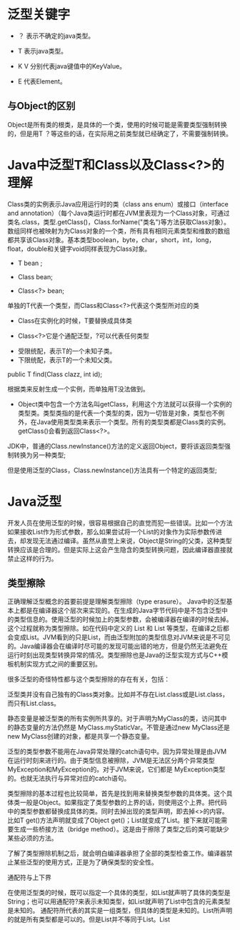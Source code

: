# 泛型关键字
- ？ 表示不确定的java类型。

- T  表示java类型。

- K V 分别代表java键值中的KeyValue。

- E 代表Element。

## 与Object的区别
Object是所有类的根类，是具体的一个类，使用的时候可能是需要类型强制转换的，但是用T ？等这些的话，在实际用之前类型就已经确定了，不需要强制转换。



# Java中泛型T和Class<T>以及Class<?>的理解

Class类的实例表示Java应用运行时的类（class ans enum）或接口（interface and annotation）（每个Java类运行时都在JVM里表现为一个Class对象，可通过类名.class，类型.getClass()，Class.forName("类名")等方法获取Class对象）。数组同样也被映射为为Class对象的一个类，所有具有相同元素类型和维数的数组都共享该Class对象。基本类型boolean，byte，char，short，int，long，float，double和关键字void同样表现为Class对象。

- T  bean ;

- Class<T> bean;

- Class<?> bean;

单独的T代表一个类型，而Class<T>和Class<?>代表这个类型所对应的类

- Class<T>在实例化的时候，T要替换成具体类

- Class<?>它是个通配泛型，?可以代表任何类型   

- <? extends T>受限统配，表示T的一个未知子类。

- <? super T>下限统配，表示T的一个未知父类。

public T find(Class<T> clazz, int id);

根据类来反射生成一个实例，而单独用T没法做到。

- Object类中包含一个方法名叫getClass，利用这个方法就可以获得一个实例的类型类。类型类指的是代表一个类型的类，因为一切皆是对象，类型也不例外，在Java使用类型类来表示一个类型。所有的类型类都是Class类的实例。getClass()会看到返回Class<?>。

JDK中，普通的Class.newInstance()方法的定义返回Object，要将该返回类型强制转换为另一种类型;

但是使用泛型的Class<T>，Class.newInstance()方法具有一个特定的返回类型;


# Java泛型

开发人员在使用泛型的时候，很容易根据自己的直觉而犯一些错误。比如一个方法如果接收List作为形式参数，那么如果尝试将一个List的对象作为实际参数传进去，却发现无法通过编译。虽然从直觉上来说，Object是String的父类，这种类型转换应该是合理的。但是实际上这会产生隐含的类型转换问题，因此编译器直接就禁止这样的行为。

## 类型擦除

正确理解泛型概念的首要前提是理解类型擦除（type erasure）。 Java中的泛型基本上都是在编译器这个层次来实现的。在生成的Java字节代码中是不包含泛型中的类型信息的。使用泛型的时候加上的类型参数，会被编译器在编译的时候去掉。这个过程就称为类型擦除。如在代码中定义的 List<Object> 和 List<String> 等类型，在编译之后都会变成List。JVM看到的只是List，而由泛型附加的类型信息对JVM来说是不可见的。Java编译器会在编译时尽可能的发现可能出错的地方，但是仍然无法避免在运行时刻出现类型转换异常的情况。类型擦除也是Java的泛型实现方式与C++模板机制实现方式之间的重要区别。

很多泛型的奇怪特性都与这个类型擦除的存在有关，包括：

泛型类并没有自己独有的Class类对象。比如并不存在List<String>.class或是List<Integer>.class，而只有List.class。

静态变量是被泛型类的所有实例所共享的。对于声明为MyClass<T>的类，访问其中的静态变量的方法仍然是 MyClass.myStaticVar。不管是通过new MyClass<String>还是new MyClass<Integer>创建的对象，都是共享一个静态变量。

泛型的类型参数不能用在Java异常处理的catch语句中。因为异常处理是由JVM在运行时刻来进行的。由于类型信息被擦除，JVM是无法区分两个异常类型MyException<Integer>和MyException<String>的。对于JVM来说，它们都是 MyException类型的。也就无法执行与异常对应的catch语句。

类型擦除的基本过程也比较简单，首先是找到用来替换类型参数的具体类。这个具体类一般是Object。如果指定了类型参数的上界的话，则使用这个上界。把代码中的类型参数都替换成具体的类。同时去掉出现的类型声明，即去掉<>的内容。比如T get()方法声明就变成了Object get()；List<String>就变成了List。接下来就可能需要生成一些桥接方法（bridge method）。这是由于擦除了类型之后的类可能缺少某些必须的方法。

了解了类型擦除机制之后，就会明白编译器承担了全部的类型检查工作。编译器禁止某些泛型的使用方式，正是为了确保类型的安全性。

通配符与上下界

在使用泛型类的时候，既可以指定一个具体的类型，如List<String>就声明了具体的类型是String；也可以用通配符?来表示未知类型，如List<?>就声明了List中包含的元素类型是未知的。 通配符所代表的其实是一组类型，但具体的类型是未知的。List<?>所声明的就是所有类型都是可以的。但是List<?>并不等同于List<Object>。List<Object>实际上确定了List中包含的是Object及其子类，在使用的时候都可以通过Object来进行引用。而List<?>则其中所包含的元素类型是不确定。其中可能包含的是String，也可能是 Integer。如果它包含了String的话，往里面添加Integer类型的元素就是错误的。正因为类型未知，就不能通过new ArrayList()的方法来创建一个新的ArrayList对象。因为编译器无法知道具体的类型是什么。但是对于 List<?>中的元素确总是可以用Object来引用的，因为虽然类型未知，但肯定是Object及其子类。

public void wildcard(List<?> list) {list.add(1);//编译错误}

试图对一个带通配符的泛型类进行操作的时候，总是会出现编译错误。其原因在于通配符所表示的类型是未知的。(通配符表示的类型未知，可能是String也可能是Float，那我怎么add。要进行类型转换的，没法强制啊，隐式转换又不成功，？改成Object的话那就不一样了，添加进来int后，父类对象指向子类引用)

对于List<?>中的元素只能用Object来引用，在有些情况下不是很方便。在这些情况下，可以使用上下界来限制未知类型的范围。 如List<? extends Number>说明List中可能包含的元素类型是Number及其子类。而List<? super Number>则说明List中包含的是Number及其父类。当引入了上界之后，在使用类型的时候就可以使用上界类中定义的方法。比如访问 List<? extends Number>的时候，就可以使用Number类的intValue等方法。

类型系统

在Java中，大家比较熟悉的是通过继承机制而产生的类型体系结构。比如String继承自Object。根据Liskov替换原则，子类是可以替换父类的。当需要Object类的引用的时候，如果传入一个String对象是没有任何问题的。但是反过来的话，即用父类的引用替换子类引用的时候，就需要进行强制类型转换。编译器并不能保证运行时刻这种转换一定是合法的。这种自动的子类替换父类的类型转换机制，对于数组也是适用的。 String[]可以替换Object[]。但是泛型的引入，对于这个类型系统产生了一定的影响。正如前面提到的List<String>是不能替换掉List<Object>的。

引入泛型之后的类型系统增加了两个维度：一个是类型参数自身的继承体系结构，另外一个是泛型类或接口自身的继承体系结构。第一个指的是对于 List<String>和List<Object>这样的情况，类型参数String是继承自Object的。而第二种指的是 List接口继承自Collection接口。对于这个类型系统，有如下的一些规则：

相同类型参数的泛型类的关系取决于泛型类自身的继承体系结构。即List<String>是Collection<String> 的子类型，List<String>可以替换Collection<String>。这种情况也适用于带有上下界的类型声明。

当泛型类的类型声明中使用了通配符的时候， 其子类型可以在两个维度上分别展开。如对Collection<? extends Number>来说，其子类型可以在Collection这个维度上展开，即List<? extends Number>和Set<? extends Number>等；也可以在Number这个层次上展开，即Collection<Double>和 Collection<Integer>等。如此循环下去，ArrayList<Long>和 HashSet<Double>等也都算是Collection<? extends Number>的子类型。

如果泛型类中包含多个类型参数，则对于每个类型参数分别应用上面的规则。

理解了上面的规则之后，就可以很容易的修正实例分析中给出的代码了。只需要把List<?>改成List<Object>即可。List<String>是List<?>的子类型，因此传递参数时不会发生错误。

开发自己的泛型类

泛型类与一般的Java类基本相同，只是在类和接口定义上多出来了用<>声明的类型参数。一个类可以有多个类型参数，如 MyClass<X,Y,Z>。 每个类型参数在声明的时候可以指定上界。所声明的类型参数在Java类中可以像一般的类型一样作为方法的参数和返回值，或是作为域和局部变量的类型。但是由于类型擦除机制，类型参数并不能用来创建对象或是作为静态变量的类型。

```java
class ClassTest<X extends Number,Y,Z> {

private X x;

private static Y y; //编译错误，不能用在静态变量中(为什么呢？)

public X getFirst() {//正确用法

return x;}

public void wrong() {Z z = new Z(); //编译错误，不能创建对象

}}
```

在代码中避免泛型类和原始类型的混用。比如List<String>和List不应该共同使用。这样会产生一些编译器警告和潜在的运行时异常。

在使用带通配符的泛型类的时候，需要明确通配符所代表的一组类型的概念。由于具体的类型是未知的，很多操作是不允许的。

泛型类最好不要同数组一块使用。你只能创建new List<?>[10]这样的数组，无法创建new List<String>[10]这样的。这限制了数组的使用能力，而且会带来很多费解的问题。因此，当需要类似数组的功能时候，使用集合类即可。

不要忽视编译器给出的警告信息。

1. 泛型概念的提出（为什么需要泛型）？

什么办法可以使集合能够记住集合内元素各类型，且能够达到只要编译时不出现问题，运行时就不会出现“java.lang.ClassCastException”异常呢？答案就是使用泛型。

2. 什么是泛型？

泛型，即“参数化类型”。一提到参数，最熟悉的就是定义方法时有形参，然后调用此方法时传递实参。那么参数化类型怎么理解呢？顾名思义，就是将类型由原来的具体类型进行参数化，类似于方法中的变量参数，此时类型也定义成参数形式（可以称之为类型形参），然后在使用/调用时传入具体的类型（类型实参）。

我们可以看到，在List接口中采用泛型化定义之后，中的E表示类型形参，可以接收具体的类型实参，并且此接口定义中，凡是出现E的地方均表示相同的接受自外部的类型实参。

3. 自定义泛型接口、泛型类和泛型方法

接口、类和方法也都可以使用泛型去定义，以及相应的使用。是的，在具体使用时，可以分为泛型接口、泛型类和泛型方法。自定义泛型接口、泛型类和泛型方法与上述Java源码中的List、ArrayList类似。如下，我们看一个最简单的泛型类和方法定义：

```java
public class GenericTest {    
    public static void main(String[] args) {        
        Boxname = new Box("corn");        System.out.println("name:" + name.getData());    }}class Box{private T data;

        public Box() {}

        public Box(T data) {this.data = data;}

        public T getData() {return data;}

}
```

在泛型接口、泛型类和泛型方法的定义过程中，我们常见的如T、E、K、V等形式的参数常用于表示泛型形参，由于接收来自外部使用时候传入的类型实参。

那么对于不同传入的类型实参，生成的相应对象实例的类型是不是一样的呢？

```java
public class GenericTest {    
    public static void main(String[] args) {        
        Boxname = new Box("corn");        Boxage = new Box(712);

System.out.println("name class:" + name.getClass());      // com.*.Box

System.out.println("age class:" + age.getClass());        // com.*.Box

System.out.println(name.getClass() == age.getClass());    // true}}
```

由此，我们发现，在使用泛型类时，虽然传入了不同的泛型实参，但并没有真正意义上生成不同的类型，传入不同泛型实参的泛型类在内存上只有一个，即还是原来的最基本的类型（本实例中为Box），当然，在逻辑上我们可以理解成多个不同的泛型类型。

究其原因，在于Java中的泛型这一概念提出的目的，导致其只是作用于代码编译阶段，在编译过程中，对于正确检验泛型结果后，会将泛型的相关信息擦出，也就是说，成功编译过后的class文件中是不包含任何泛型信息的。泛型信息不会进入到运行时阶段。

对此总结成一句话：泛型类型在逻辑上可以看成是多个不同的类型，实际上都是相同的基本类型。

四.类型通配符

接着上面的结论，我们知道，Box和Box实际上都是Box类型，现在需要继续探讨一个问题，那么在逻辑上，类似于Box和Box是否可以看成具有父子关系的泛型类型呢？

为了弄清这个问题，我们继续看下下面这个例子

```java
public class GenericTest {    public static void main(String[] args) {        Boxname = new Box(99);        Boxage = new Box(712);        getData(name);                //The method getData(Box) in the type GenericTest is        //not applicable for the arguments (Box)        getData(age);  // 1    }        public static void getData(Boxdata){System.out.println("data :" + data.getData());}}
```

我们发现，在代码//1处出现了错误提示信息：The method getData(Box) in the t ype GenericTest is not applicable for the arguments (Box)。显然，通过提示信息，我们知道Box在逻辑上不能视为Box的父类。由于在编程过程中的顺序不可控性，导致在必要的时候必须要进行类型判断，且进行强制类型转换。显然，这与泛型的理念矛盾，因此，在逻辑上Box<Number>不能视为Box<Integer>的父类。

在逻辑上可以用来表示同时是Box和Box的父类的一个引用类型，由此，类型通配符应运而生。类型通配符一般是使用 ? 代替具体的类型实参。注意了，此处是类型实参，而不是类型形参！且Box<?>在逻辑上是Box<Integer>、Box<Number>...等所有Box<具体类型实参>的父类。由此，我们依然可以定义泛型方法，来完成此类需求。有时候，我们还可能听到类型通配符上限和类型通配符下限。具体有是怎么样的呢？如果需要定义一个功能类似于getData()的方法，但对类型实参又有进一步的限制：只能是Number类及其子类。此时，需要用到类型通配符上限。

public static void getData(Box<? extends Number> data) {System.out.println("data :" +data.getData());}

类型通配符上限通过形如Box<? extends >形式定义，相对应的，类型通配符下限为Box<? super >形式，其含义与类型通配符上限正好相反。



泛型不是协变的

虽然将集合看作是数组的抽象会有所帮助，但是数组还有一些集合不具备的特殊性质。Java 语言中的数组是协变的（covariant），也就是说，如果Integer扩展了Number（事实也是如此），那么不仅Integer是Number，而且Integer[]也是Number[]，在要求Number[]的地方完全可以传递或者赋予Integer[]。（更正式地说，如果Number是Integer的超类型，那么Number[]也是Integer[]的超类型）。您也许认为这一原理同样适用于泛型类型 ——List<Number>是List<Integer>的超类型，那么可以在需要List<Number>的地方传递List<Integer>。不幸的是，情况并非如此。

不允许这样做有一个很充分的理由：这样做将破坏要提供的类型安全泛型。如果能够将List赋给List。那么下面的代码就允许将非Integer的内容放入List：

List<Integer> li = new ArrayList<Integer>();

List<Number> ln = li; // illegal

ln.add(new Float(3.1415));

因为ln是List，所以向其添加Float似乎是完全合法的。但是如果ln是li的别名，那么这就破坏了蕴含在li定义中的类型安全承诺 —— 它是一个整数列表，这就是泛型类型不能协变的原因。

其他的协变问题

数组能够协变而泛型不能协变的另一个后果是，不能实例化泛型类型的数组（new List<String>[3]是不合法的），除非类型参数是一个未绑定的通配符（new List<?>[3]是合法的）。让我们看看如果允许声明泛型类型数组会造成什么后果：

List<String>[] lsa = new List<String>[10]; // illegal  数组能够协变，泛型不能

List<?>[] lsa = new List<?>[10]; // legal   泛型不能协变 ？不确定具体的类型

Object[] oa = lsa;  // OK because List is a subtype of Object

List<Integer> li = new ArrayList<Integer>();

li.add(new Integer(3));

oa[0] = li;

String s = lsa[0].get(0);

最后一行将抛出ClassCastException，因为这样将把List填入本应是List的位置。因为数组协变会破坏泛型的类型安全，所以不允许实例化泛型类型的数组（除非类型参数是未绑定的通配符，比如List）。


--- 
2022/03/10

# 简介
泛型（`Generic type` 或者 `generics`）是对 Java 语言的类型系统的一种扩展，以支持创建可以按类型进行参数化的类。可以把类型参数看作是使用参数化类型时指定的类型的一个占位符，就像方法的形式参数是运行时传递的值的占位符一样。

在集合框架（Collection framework）中泛型的身影随处可见。例如，Map 类允许向一个 Map 类型的实例添加任意类的对象，即使最常见的情况在给定映射（map）中保存一个string键值对。

### 命名类型参数

对于常见的泛型模式，推荐的泛型类型变量：

- E：元素（Element），多用于java集合框架
- K：关键字（Key）
- N：数字（Number）
- T：类型（Type）
- V：值（Value）

Java的泛型是伪泛型，这是因为Java在编译期间，所有的泛型信息都会被擦除，正确理解泛型概念的首要前提是理解类型擦除。Java 泛型是如何工作的？什么是类型擦除？答：泛型是通过类型擦除来实现的，编译器在编译时擦除了所有泛型类型相关的信息，所以在运行时不存在任何泛型类型相关的信息，譬如 `List<Integer>` 在运行时仅用一个 `List` 来表示，这样做的动机是兼容 Java 1.5 之前版本。

泛型擦除具体来说就是在编译成字节码时首先进行类型检查，然后进行类型擦除（即所有类型参数都用他们的限定类型替换，包括类、变量和方法），最后如果类型擦除和多态性发生冲突，就在子类中使用桥接方法解决；如果调用泛型方法的返回类型被擦除，则在调用该方法时插入强制类型转换。在类型擦除中，编译器确保不会创建额外的类，并且没有运行时开销。

### 类型擦除原则

- 用通用类型的类型参数替换其绑定的有界类型参数；
- 如果使用无界类型参数，则使用Object替换类型参数；
- 插入类型转换以实现类型安全；
- 生成桥接方法以在扩展通用类型中保持多态。

> `<T> T` 和T的区别：T是Type的首字母缩写；`<T> T` 表示“返回值”是一个泛型，传入什么类型，就返回什么类型；而单独的“T”表示限制传入的参数类型。

### `<T> T` 的用法

这个`<T> T` 表示返回值T的类型是泛型，T是一个占位符，用来告诉编译器，这个东西是先给我留着， 等我编译的时候再告诉你是什么类型。

```java
import org.springframework.util.CollectionUtils;
import java.util.ArrayList;
import java.util.List;
public class Demo {
  public static void main(String[] args) {
    Demo demo = new Demo();
    //获取string类型
    List<String> array = new ArrayList<String>();
    array.add("test");
    array.add("doub");
    String str = demo.getListFisrt(array);
    System.out.println(str);
    //获取Integer类型
    List<Integer> nums = new ArrayList<Integer>();
    nums.add(31);
    nums.add(32);
    Integer num = demo.getListFisrt(nums);
    System.out.println(num);
  }

  /**
   * 这个<T> T 可以传入任何类型的List
   * 关于参数T
   * 第一个 表示是泛型
   * 第二个 表示返回的是T类型的数据
   * 第三个 限制参数类型为T
   *
   * @param data
   * @return
   */
  private <T> T getListFisrt(List<T> data) {
    if (CollectionUtils.isEmpty(data)) {
      return null;
    }
    return data.get(0);
  }
}
```

### T 的用法

单独的T表示限制参数的类型。这种用法一般多用于共同操作一个类对象，然后获取里面的集合信息。

```java
import java.util.ArrayList;
import java.util.List;

public class Demo2<T> {

  public static void main(String[] args) {
    //限制T 为String 类型
    Demo2<String> demo = new Demo2<String>();
    List<String> array = new ArrayList<String>();
    array.add("Tom");
    array.add("河南");
    String str = demo.getListFisrt(array);
    System.out.println(str);

    //获取Integer类型
    Demo2<Integer> demo2 = new Demo2<Integer>();
    List<Integer> nums = new ArrayList<Integer>();
    nums.add(12);
    nums.add(13);
    Integer num = demo2.getListFisrt(nums);
    System.out.println(num);
  }

  /**
   * 这个只能传递T类型的数据
   * 返回值 就是Demo<T> 实例化传递的对象类型
   *
   * @param data
   * @return
   */
  private T getListFisrt(List<T> data) {
    if (data == null || data.size() == 0) {
      return null;
    }
    return data.get(0);
  }
}
```